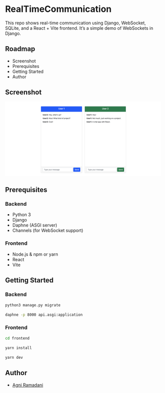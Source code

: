 # RealTimeCommunication
This repo shows real-time communication using Django, WebSocket, SQLite, and a React + Vite frontend. It’s a simple demo of WebSockets in Django.

## Roadmap
- Screenshot
- Prerequisites
- Getting Started
- Author

## Screenshot
![Screenshot](Screenshot.png)

## Prerequisites

### Backend
- Python 3
- Django
- Daphne (ASGI server)
- Channels (for WebSocket support)

### Frontend
- Node.js & npm or yarn
- React
- Vite

## Getting Started

### Backend
```bash
python3 manage.py migrate
```

```bash
daphne -p 8000 api.asgi:application
```

### Frontend 
```bash
cd frontend
```

```bash
yarn install

```
```bash
yarn dev
```

## Author
- [Agni Ramadani](https://github.com/agniramadani)

